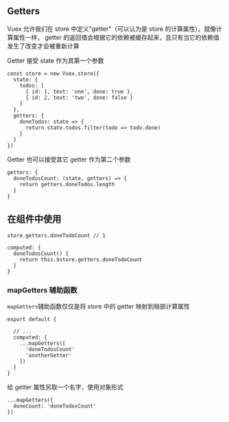 ## Getters

Vuex 允许我们在 store 中定义"getter"（可以认为是 store 的计算属性）。就像计算属性一样，
getter 的返回值会根据它的依赖被缓存起来，且只有当它的依赖值发生了改变才会被重新计算

Getter 接受 state 作为其第一个参数

```
const store = new Vuex.store({
  state: {
    todos: [
      { id: 1, text: 'one', done: true },
      { id: 2, text: 'two', done: false }
    ]
  },
  getters: {
    doneTodos: state => {
      return state.todos.filter(todo => todo.done)
    }
  }
})
```

Getter 也可以接受其它 getter 作为第二个参数

```
getters: {
  doneTodosCount: (state, getters) => {
    return getters.doneTodos.length
  }
}
```

## 在组件中使用

```
store.getters.doneTodoCount // 1
```

```
computed: {
  doneTodosCount() {
    return this.$store.getters.doneTodoCount
  }
}
```

### mapGetters 辅助函数

`mapGetters`辅助函数仅仅是将 store 中的 getter 映射到局部计算属性

```
export default {

  // ...
  computed: {
    ...mapGetters([
      'doneTodosCount'
      'anotherGetter'
    ])
  }
}
```

给 getter 属性另取一个名字，使用对象形式

```
...mapGetters({
  doneCount: 'doneTodosCount'
})
```
